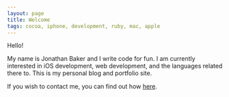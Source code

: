 ```yaml
---
layout: page
title: Welcome
tags: cocoa, iphone, development, ruby, mac, apple
---
```

Hello! 

My name is Jonathan Baker and I write code for fun. I am currently interested in iOS development, web development, and the languages related there to.  This is my personal blog and portfolio site.

If you wish to contact me, you can find out how [here](/contact/).